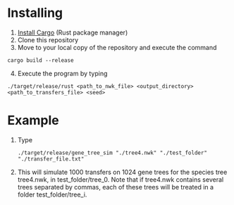 # Installing
1. [Install Cargo](https://doc.rust-lang.org/cargo/getting-started/installation.html) (Rust package manager)
2. Clone this repository
3. Move to your local copy of the repository and execute the command
 ```
cargo build --release
```
4. Execute the program by typing
```
./target/release/rust <path_to_nwk_file> <output_directory> <path_to_transfers_file> <seed>
```

# Example
1. Type
   ```
   ./target/release/gene_tree_sim "./tree4.nwk" "./test_folder" "./transfer_file.txt"
   ```
2. This will simulate 1000 transfers on 1024 gene trees for the species tree tree4.nwk, in test_folder/tree_0. Note that if tree4.nwk contains several trees separated by commas, each of these trees will be treated in a folder test_folder/tree_i.
